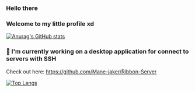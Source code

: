 ### Hello there

### Welcome to my little profile xd

[![Anurag's GitHub stats](https://github-readme-stats.vercel.app/api?username=srsalchicha&theme=aura&show_icons=true)](https://github.com/anuraghazra/github-readme-stats) 

### 🔭 I'm currently working on a desktop application for connect to servers with SSH
Check out here: https://github.com/Mane-jaker/Ribbon-Server

[![Top Langs](https://github-readme-stats.vercel.app/api/top-langs/?username=srsalchicha&layout=compact)](https://github.com/anuraghazra/github-readme-stats)

<!--
**SrSalchicha/SrSalchicha** is a ✨ _special_ ✨ repository because its `README.md` (this file) appears on your GitHub profile.

Here are some ideas to get you started:

- 🔭 I’m currently working on ...
- 🌱 I’m currently learning ...
- 👯 I’m looking to collaborate on ...
- 🤔 I’m looking for help with ...
- 💬 Ask me about ...
- 📫 How to reach me: ...
- 😄 Pronouns: ...
- ⚡ Fun fact: ...
-->
